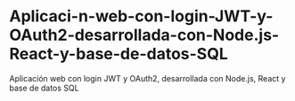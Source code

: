 # Aplicaci-n-web-con-login-JWT-y-OAuth2-desarrollada-con-Node.js-React-y-base-de-datos-SQL
Aplicación web con login JWT y OAuth2, desarrollada con Node.js, React y base de datos SQL
